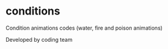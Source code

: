 # conditions
Condition animations codes (water, fire and poison animations)

Developed by coding team
